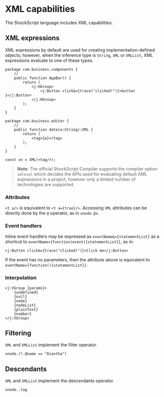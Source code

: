 # XML capabilities

The ShockScript language includes XML capabilities.

## XML expressions

XML expressions by default are used for creating implementation-defined objects; however, when the inference type is `String`, `XML` or `XMLList`, XML expressions evaluate to one of these types.

```
package com.business.components {
    //
    public function AppBar() {
        return (
            <j:HGroup>
                <j:Button click&={trace("clicked!")}>button 1</j:Button>
            </j:HGroup>
        );
    }
}

package com.business.editor {
    //
    public function data(a:String):XML {
        return (
            <tag>{a}</tag>
        );
    }
}

const xn = XML(<tag/>);
```

> **Note**: The official ShockScript Compiler supports the compiler option `xmleval` which decides the APIs used for evaluating default XML expressions in a project, however only a limited number of technologies are supported.

### Attributes

`<t a/>` is equivalent to `<t a={true}/>`. Accessing `XML` attributes can be directly done by the `@` operator, as in `xnode.@x`.

### Event handlers

Inline event handlers may be expressed as `eventName&={statementList}` as a shortcut to `eventName={function(event){statementList}}`, as in:

```
<j:Button click&={trace("clicked!")}>Click me</j:Button>
```

If the event has no parameters, then the attribute above is equivalent to `eventName={function(){statementList}}`.

### Interpolation

```
<j:VGroup {params}>
    {undefined}
    {null}
    {node}
    {nodeList}
    {plainText}
    {number}
</j:VGroup>
```

## Filtering

`XML` and `XMLList` implement the filter operator.

```
xnode.(*.@name == "Diantha")
```

## Descendants

`XML` and `XMLList` implement the descendants operator.

```
xnode..tag
```
